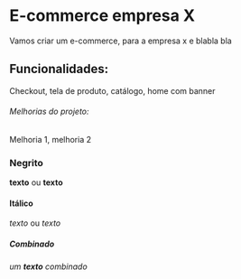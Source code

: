 # E-commerce empresa X

Vamos criar um e-commerce, para a empresa x e blabla bla

## Funcionalidades:

Checkout, tela de produto, catálogo, home com banner

###### Melhorias do projeto:

Melhoria 1, melhoria 2

### Negrito

**texto** ou __texto__

#### Itálico

*texto* ou _texto_

##### Combinado

_um **texto** combinado_